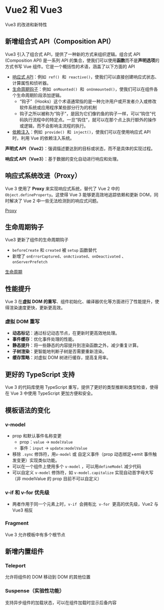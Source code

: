 # Vue2 和 Vue3

Vue3 的改进和新特性

## 新增组合式 API（Composition API）

Vue3 引入了组合式 API，提供了一种新的方式来组织逻辑。组合式 API (Composition API) 是一系列 API 的集合，使我们可以使用**函数**而不是**声明选项**的方式书写 Vue 组件。它是一个概括性的术语，涵盖了以下方面的 API

-   [响应式 API](https://cn.vuejs.org/api/reactivity-core.html)：例如  `ref()`  和  `reactive()`，使我们可以直接创建响应式状态、计算属性和侦听器。
-   [生命周期钩子](https://cn.vuejs.org/api/composition-api-lifecycle.html)：例如  `onMounted()`  和  `onUnmounted()`，使我们可以在组件各个生命周期阶段添加逻辑。
    -   “钩子”（Hooks）这个术语通常指的是一种允许用户或开发者介入或修改软件系统或应用程序某些部分行为的机制
    -   钩子之所以被称为“钩子”，是因为它们像钓鱼的钩子一样，可以“钩住”代码执行流程中的特定点。一旦“钩住”，就可以在那个点上执行额外的操作或逻辑，而不会影响主流程的执行。
-   [依赖注入](https://cn.vuejs.org/api/composition-api-dependency-injection.html)：例如  `provide()`  和  `inject()`，使我们可以在使用响应式 API 时，利用 Vue 的依赖注入系统。

**声明式 API（Vue2）**：强调描述要达到的目标或状态，而不是具体的实现过程。

**响应式 API（Vue3）**：基于数据的变化自动进行响应和处理。

## 响应式系统改进（Proxy）

Vue 3 使用了 **Proxy** 来实现响应式系统，替代了 Vue 2 中的 `Object.defineProperty`。这使得 Vue 3 能够更高效地追踪依赖和更新 DOM，同时解决了 Vue 2 中一些无法检测到的响应式问题。

[Proxy](/JS/Proxy.md)

## 生命周期钩子

Vue3 更新了组件的生命周期钩子

-   `beforeCreate` 和 `created` 被 `setup` 函数替代
-   新增了 `onErrorCaptured`、`onActivated`、`onDeactivated` 、 `onServerPrefetch`

[生命周期](/Vue/生命周期.md)

## 性能提升

Vue 3 在**虚拟 DOM 的重写**、组件初始化、编译器优化等方面进行了性能提升，使得渲染速度更快，更新更高效。

### 虚拟 DOM 重写

-   **动态标记**：通过标记动态节点，在更新时更高效地处理。
-   **事件缓存**：优化事件处理的性能。
-   **静态提升**：将一些静态的内容提升到渲染函数之外，减少重复计算。
-   **子树渲染**：更智能地判断子树是否需要重新渲染。
-   **缓存策略**：对虚拟 DOM 树进行缓存，提高复用率。

## 更好的 TypeScript 支持

Vue 3 的代码库使用 TypeScript 重写，提供了更好的类型推断和类型检查，使得在 Vue 3 中使用 TypeScript 更加方便和安全。

## 模板语法的变化

### v-model

-   prop 和默认事件名称变更
    -   prop：`value` -> `modelValue`
    -   事件：`input` -> `update:modelValue`
-   移除 `.sync` 修饰符，用`v-model` 或 自定义事件（prop 动态绑定+emit 事件触发变更）实现类似功能。
-   可以在一个组件上使用多个 `v-model` ，可以用`defineModel` 减少代码
-   可以自定义 `v-model` 修饰符，如 `v-model.capitalize` 实现自动首字母大写（非 modelValue 的 prop 目前不可以自定义）

### v-if 和 v-for 优先级

-   两者作用于同一个元素上时，`v-if`  会拥有比  `v-for`  更高的优先级，Vue2 与 Vue3 相反

### Fragment

Vue 3 允许模板中有多个根节点

## 新增内置组件

### Teleport

允许将组件的 DOM 移动到 DOM 的其他位置

### Suspense（实验性功能）

支持异步组件的加载状态，可以在组件加载时显示后备内容
